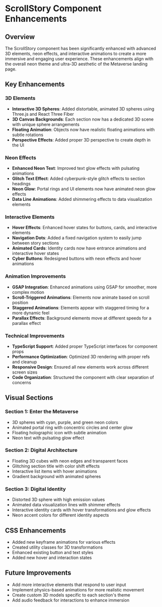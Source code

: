 # ScrollStory Component Enhancements

## Overview

The ScrollStory component has been significantly enhanced with advanced 3D elements, neon effects, and interactive animations to create a more immersive and engaging user experience. These enhancements align with the overall neon theme and ultra-3D aesthetic of the Metaverse landing page.

## Key Enhancements

### 3D Elements

- **Interactive 3D Spheres**: Added distortable, animated 3D spheres using Three.js and React Three Fiber
- **3D Canvas Backgrounds**: Each section now has a dedicated 3D scene with unique sphere arrangements
- **Floating Animation**: Objects now have realistic floating animations with subtle rotations
- **Perspective Effects**: Added proper 3D perspective to create depth in the UI

### Neon Effects

- **Enhanced Neon Text**: Improved text glow effects with pulsating animations
- **Glitch Text Effect**: Added cyberpunk-style glitch effects to section headings
- **Neon Glow**: Portal rings and UI elements now have animated neon glow effects
- **Data Line Animations**: Added shimmering effects to data visualization elements

### Interactive Elements

- **Hover Effects**: Enhanced hover states for buttons, cards, and interactive elements
- **Navigation Dots**: Added a fixed navigation system to easily jump between story sections
- **Animated Cards**: Identity cards now have entrance animations and interactive hover states
- **Cyber Buttons**: Redesigned buttons with neon effects and hover animations

### Animation Improvements

- **GSAP Integration**: Enhanced animations using GSAP for smoother, more complex motion
- **Scroll-Triggered Animations**: Elements now animate based on scroll position
- **Staggered Animations**: Elements appear with staggered timing for a more dynamic feel
- **Parallax Effects**: Background elements move at different speeds for a parallax effect

### Technical Improvements

- **TypeScript Support**: Added proper TypeScript interfaces for component props
- **Performance Optimization**: Optimized 3D rendering with proper refs and cleanup
- **Responsive Design**: Ensured all new elements work across different screen sizes
- **Code Organization**: Structured the component with clear separation of concerns

## Visual Sections

### Section 1: Enter the Metaverse

- 3D spheres with cyan, purple, and green neon colors
- Animated portal ring with concentric circles and center glow
- Floating holographic icon with subtle animation
- Neon text with pulsating glow effect

### Section 2: Digital Architecture

- Floating 3D cubes with neon edges and transparent faces
- Glitching section title with color shift effects
- Interactive list items with hover animations
- Gradient background with animated spheres

### Section 3: Digital Identity

- Distorted 3D sphere with high emission values
- Animated data visualization lines with shimmer effects
- Interactive identity cards with hover transformations and glow effects
- Neon accent colors for different identity aspects

## CSS Enhancements

- Added new keyframe animations for various effects
- Created utility classes for 3D transformations
- Enhanced existing button and text styles
- Added new hover and interaction states

## Future Improvements

- Add more interactive elements that respond to user input
- Implement physics-based animations for more realistic movement
- Create custom 3D models specific to each section's theme
- Add audio feedback for interactions to enhance immersion
